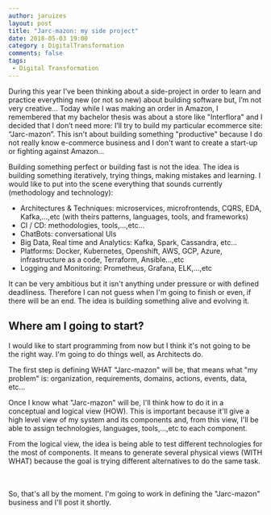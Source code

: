```yaml
---
author: jaruizes
layout: post
title: "Jarc-mazon: my side project"
date: 2018-05-03 19:00
category : DigitalTransformation
comments: false
tags:
 - Digital Transformation
---
```


During this year I’ve been thinking about a side-project in order to learn and practice everything new (or not so new) about building software but, I’m not very creative...
Today while I was making an order in Amazon, I remembered that my bachelor thesis was about a store like "Interflora" and I decided that I don’t need more: I’ll try to build
my particular ecommerce site: “Jarc-mazon”. This isn't about building something "productive" because I do not really know e-commerce business and I don't want to create a
start-up or fighting against Amazon...

Building something perfect or building fast is not the idea. The idea is building something iteratively, trying things, making mistakes and learning.
I would like to put into the scene everything that sounds currently (methodology and technology):

- Architectures & Techniques: microservices, microfrontends, CQRS, EDA, Kafka,...,etc (with theirs patterns, languages, tools, and frameworks)
- CI / CD: methodologies, tools,...,etc...
- ChatBots: conversational UIs
- Big Data, Real time and Analytics: Kafka, Spark, Cassandra, etc...
- Platforms: Docker, Kubernetes, Openshift, AWS, GCP, Azure, infrastructure as a code, Terraform, Ansible...,etc
- Logging and Monitoring: Prometheus, Grafana, ELK,...,etc

It can be very ambitious but it isn't anything under pressure or with defined deadliness. Therefore I can not guess when I'm going to finish or even, if there will be an end.
The idea is building something alive and evolving it.


## Where am I going to start?

I would like to start programming from now but I think it's not going to be the right way. I'm going to do things well, as Architects do.

The first step is defining WHAT "Jarc-mazon" will be, that means what "my problem" is: organization, requirements, domains, actions, events, data, etc...

Once I know what "Jarc-mazon" will be, I'll think how to do it in a conceptual and logical view (HOW). This is important because it'll give a high level view of my system and its components and,
from this view, I'll be able to assign technologies, languages, tools,...,etc to each component.

From the logical view, the idea is being able to test different technologies for the most of components. It means to generate several physical views (WITH WHAT) because the goal is trying
different alternatives to do the same task.


<br/>
<br/>
So, that's all by the moment. I'm going to work in defining the "Jarc-mazon" business and I'll post it shortly.

